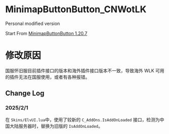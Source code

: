 # MinimapButtonButton_CNWotLK
Personal modified version

Start From [MinimapButtonButton 1.20.7](https://github.com/syndenbock/MinimapButtonButton/tree/1.20.7)

# 修改原因
国服怀旧服目前插件接口的版本和海外插件接口版本不一致，导致海外 WLK 可用的插件无法在国服使用，或者有各种报错。

## Change Log
### 2025/2/1
在 `Skins/ElvUI.lua`中，使用了较新的 `C_AddOns.IsAddOnLoaded` 接口，检测为中国大陆服务器时，替换为旧版的 `IsAddOnLoaded`。
